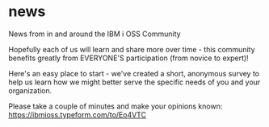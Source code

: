 # news
News from in and around the IBM i OSS Community

Hopefully each of us will learn and share more over time - this community benefits greatly from EVERYONE'S participation (from novice to expert)!

Here's an easy place to start - we've created a short, anonymous survey to help us learn how we might better serve the specific needs of you and your organization. 

Please take a couple of minutes and make your opinions known:  https://ibmioss.typeform.com/to/Eo4VTC
